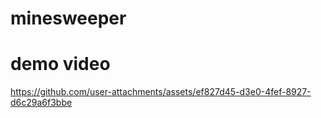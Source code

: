 # minesweeper

# demo video

https://github.com/user-attachments/assets/ef827d45-d3e0-4fef-8927-d6c29a6f3bbe
